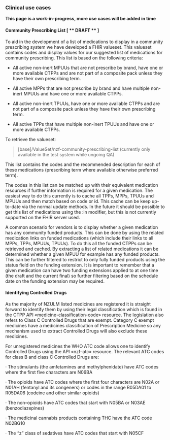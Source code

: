 ### Clinical use cases

**This page is a work-in-progress, more use cases will be added in time**

#### Community Prescribing List [ ** DRAFT ** ]

To aid in the development of a list of medications to display in a community prescribing system we have developed a FHIR valueset.  This valueset contains codes and display values for our suggested list of medications for community prescribing.  This list is based on the following criteria:

- All active non-inert MPUUs that are not prescribe by brand, have one or more available CTPPs and are not part of a composite pack unless they have their own prescribing term.

- All active MPPs that are not prescribe by brand and have multiple non-inert MPUUs and have one or more available CTPPs.

- All active non-inert TPUUs, have one or more available CTPPs and are not part of a composite pack unless they have their own prescribing term.

- All active TPPs that have multiple non-inert TPUUs and have one or more available CTPPs.

To retrieve the valueset:

>[base]/ValueSet/nzf-community-prescribing-list  (currently only available in the test system while ungoing QA)

This list contains the codes and the recommended description for each of these medications (prescribing term where available otherwise preferred term).

The codes in this list can be matched up with their equivalent medication resources if further information is required for a given medication.  The easiest way to do this currently is to cache all TPPs, MPPs, TPUUs and MPUUs and then match based on code or id.  This cache can be keep up-to-date via the normal update methods.  In the future it should be possible to get this list of medications using the :in modifier, but this is not currently supported on the FHIR server used.

A common scenario for vendors is to display whether a given medication has any community funded products.  This can be done by using the related medication links on funded medications (which include their links to all MPPs, TPPs, MPUUs, TPUUs).  To do this all the funded CTPPs can be retrieved and cached.  By extracting a list of related medications it can be determined whether a given MPUU for example has any funded products.  This can be further filtered to restrict to only fully funded products using the status field on the funding extension.  It is important to remember that a given medication can have two funding extensions applied to at one time (the draft and the current final) so further filtering based on the schedule date on the funding extension may be required.


#### Identifying Controlled Drugs

As the majority of NZULM listed medicines are registered it is straight forward to identify them by using their legal classification which is found in the CTPP API «medicine-classification-code» resource. The legislation also refers to Class C Controlled Drugs that are exempt. Category C exempt medicines have a medicines classification of Prescription Medicine so any mechanism used to extract Controlled Drugs will also exclude these medicines.  

For unregistered medicines the WHO ATC code allows one to identify Controlled Drugs using the API «nzf–atc» resource. The relevant ATC codes for class B and class C Controlled Drugs are:

· The stimulants (the amfetamines and methylphenidate) have ATC codes where the first five characters are N06BA

· The opioids have ATC codes where the first four characters are N02A or N01AH (fentanyl and its congeners) or codes in the range R05DA01 to R05DA06 (codeine and other similar opioids)

· The non–opioids have ATC codes that start with N05BA or N03AE (benzodiazepines)

· The medicinal cannabis products containing THC have the ATC code N02BG10

· The “z” class of sedatives have ATC codes that start with N05CF